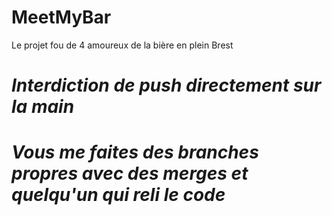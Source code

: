 # MeetMyBar
Le projet fou de 4 amoureux de la bière en plein Brest

# ***Interdiction de push directement sur la main***
# ***Vous me faites des branches propres avec des merges et quelqu'un qui reli le code***